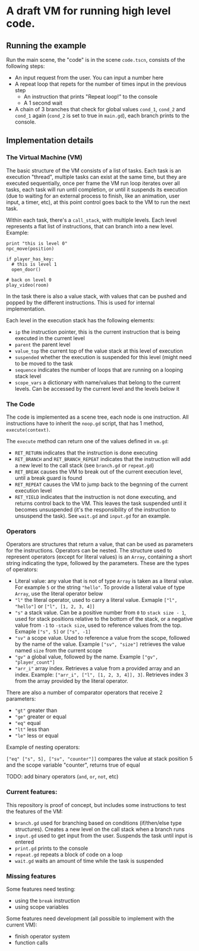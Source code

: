 # A draft VM for running high level code.

## Running the example

Run the main scene, the "code" is in the scene `code.tscn`, consists of the following steps:

- An input request from the user. You can input a number here
- A repeat loop that repets for the number of times input in the previous step
  - An instruction that prints "Repeat loop!" to the console
  - A 1 second wait
- A chain of 3 branches that check for global values `cond_1`, `cond_2` and `cond_1` again (`cond_2` is set to true in `main.gd`), each branch prints to the console.

## Implementation details

### The Virtual Machine (VM)

The basic structure of the VM consists of a list of tasks. Each task is an execution "thread", multiple tasks can exist at the same time, but they are executed sequentially, once per frame the VM
run loop iterates over all tasks, each task will run until completion, or until it suspends its execution (due to waiting for an external process to finish, like an
animation, user input, a timer, etc), at this point control goes back to the VM to run the next task.

Within each task, there's a `call_stack`, with multiple levels. Each level represents a flat list of instructions, that can branch into a new level. Example:

``` gdscript
print "this is level 0"
npc_move(position)

if player_has_key:
  # this is level 1
  open_door()

# back on level 0
play_video(room)
```

In the task there is also a value stack, with values that can be pushed and popped by the different instructions. This is used for internal implementation.

Each level in the execution stack has the following elements:

- `ip` the instruction pointer, this is the current instruction that is being executed in the current level
- `parent` the parent level
- `value_top` the current top of the value stack at this level of execution
- `suspended` whether the execution is suspended for this level (might need to be moved to the task
- `sequence` indicates the number of loops that are running on a looping stack level
- `scope_vars` a dictionary with name/values that belong to the current levels. Can be accessed by the current level and the levels below it

### The Code

The code is implemented as a scene tree, each node is one instruction. All instructions have to inherit the `noop.gd` script, that has 1 method, `execute(context)`.

The `execute` method can return one of the values defined in `vm.gd`:

- `RET_RETURN` indicates that the instruction is done executing
- `RET_BRANCH` and `RET_BRANCH_REPEAT` indicates that the instruction will add a new level to the call stack (see `branch.gd` or `repeat.gd`)
- `RET_BREAK` causes the VM to break out of the current execution level, until a break guard is found
- `RET_REPEAT` causes the VM to jump back to the begnning of the current execution level
- `RET_YIELD` indicates that the instruction is not done executing, and returns control back to the VM. This leaves the task suspended until
   it becomes unsuspended (it's the responsibility of the instruction to unsuspend the task). See `wait.gd` and `input.gd` for an example.

### Operators

Operators are structures that return a value, that can be used as parameters for the instructions. Operators can be nested. The structure used to represent
operators (except for literal values) is an `Array`, containing a short string indicating the type, followed by the parameters. These are the types of
operators:

- Literal value: any value that is not of type `Array` is taken as a literal value. For example `5` or the string `"hello"`. To provide a listeral value of type `Array`, use the literal operator below
- `"l"` the literal operator, used to carry a literal value. Exmaple `["l", "hello"]` or `["l", [1, 2, 3, 4]]`
- `"s"` a stack value. Can be a positive number from `0` to `stack size - 1`, used for stack positions relative to the bottom of the stack, or a negative value from `-1` to `-stack size`, used to reference values from the top. Exmaple `["s", 5]` or `["s", -1]`
- `"sv"` a scope value. Used to reference a value from the scope, followed by the name of the value. Example `["sv", "size"]` retrieves the value named `size` from the current scope
- `"gv"` a global value, followed by the name. Example `["gv", "player_count"]`
- `"arr_i"` array index. Retrieves a value from a provided array and an index. Example: `["arr_i", ["l", [1, 2, 3, 4]], 3]`. Retrieves index 3 from the array provided by the literal operator.

There are also a number of comparator operators that receive 2 parameters:

- `"gt"` greater than
- `"ge"` greater or equal
- `"eq"` equal
- `"lt"` less than
- `"le"` less or equal

Example of nesting operators:

`["eq" ["s", 5], ["sv", "counter"]]` compares the value at stack position 5 and the scope variable "counter", returns true of equal

TODO: add binary operators (`and`, `or`, `not`, etc)

### Current features:

This repository is proof of concept, but includes some instructions to test the features of the VM:

- `branch.gd` used for branching based on conditions (if/then/else type structures). Creates a new level on the call stack when a branch runs
- `input.gd` used to get input from the user. Suspends the task until input is entered
- `print.gd` prints to the console
- `repeat.gd` repeats a block of code on a loop
- `wait.gd` waits an amount of time while the task is suspended

### Missing features

Some features need testing:

- using the `break` instruction
- using scope variables

Some features need development (all possible to implement with the current VM):

- finish operator system
- function calls




